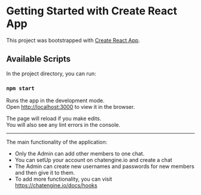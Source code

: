 # Getting Started with Create React App

This project was bootstrapped with [Create React App](https://github.com/facebook/create-react-app).

## Available Scripts

In the project directory, you can run:

### `npm start`

Runs the app in the development mode.\
Open [http://localhost:3000](http://localhost:3000) to view it in the browser.

The page will reload if you make edits.\
You will also see any lint errors in the console.

--------------------------------------------------------------------------------------------------------------

The main functionality of the application:
- Only the Admin can add other members to one chat.
- You can setUp your account on chatengine.io and create a chat 
- The Admin can create new usernames and passwords for new members and then give it to them.
- To add more functionality, you can visit https://chatengine.io/docs/hooks 